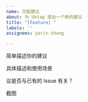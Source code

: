 ```yaml
---
name: 功能建议
about: 为 Untag 提出一个新的建议
title: "[Feature] "
labels: ''
assignees: yarin-zhang

---
```


简单描述你的建议

具体描述和使用场景

议是否与已有的 Issue 有关？

截图
